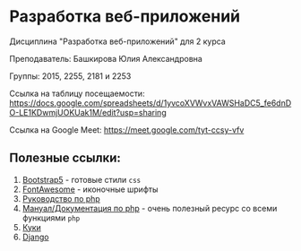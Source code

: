 # Разработка веб-приложений

Дисциплина "Разработка веб-приложений" для 2 курса

Преподаватель: Башкирова Юлия Александровна

Группы: 2015, 2255, 2181 и 2253

Ссылка на таблицу посещаемости: https://docs.google.com/spreadsheets/d/1yvcoXVWvxVAWSHaDC5_fe6dnDO-LE1KDwmjUOKUak1M/edit?usp=sharing

Ссылка на Google Meet: https://meet.google.com/tyt-ccsy-vfv

## Полезные ссылки:

1. [Bootstrap5](https://bootstrap5.ru) - готовые стили `css`
2. [FontAwesome](https://fontawesome.com) - иконочные шрифты
3. [Руководство по php](https://metanit.com/php/tutorial/) 
4. [Мануал/Документация по php](https://www.php.net) - очень полезный ресурс со всеми функциями `php`
5. [Куки](https://learn.javascript.ru/cookie)
6. [Django](https://developer.mozilla.org/ru/docs/Learn/Server-side/Django)
